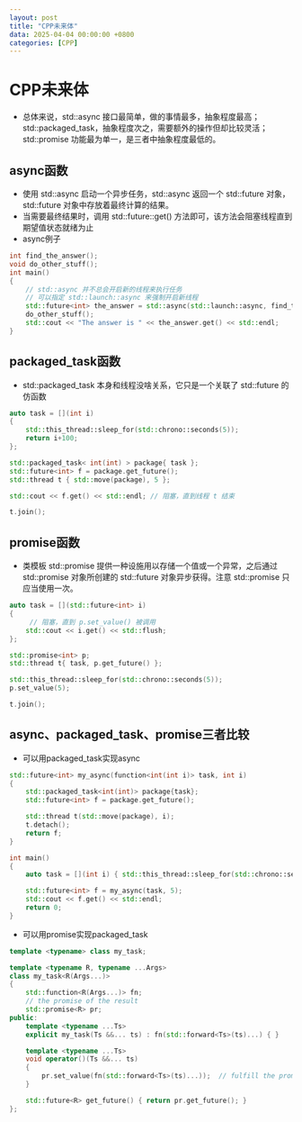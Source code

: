 ```yaml
---
layout: post
title: "CPP未来体"
data: 2025-04-04 00:00:00 +0800
categories: [CPP]
---
```

# CPP未来体
- 总体来说，std::async 接口最简单，做的事情最多，抽象程度最高；std::packaged_task，抽象程度次之，需要额外的操作但却比较灵活；std::promise 功能最为单一，是三者中抽象程度最低的。
## async函数
- 使用 std::async 启动一个异步任务，std::async 返回一个 std::future 对象，std::future 对象中存放着最终计算的结果。
- 当需要最终结果时，调用 std::future::get() 方法即可，该方法会阻塞线程直到期望值状态就绪为止
- async例子

```c++
int find_the_answer();
void do_other_stuff();
int main()
{
    // std::async 并不总会开启新的线程来执行任务
    // 可以指定 std::launch::async 来强制开启新线程
    std::future<int> the_answer = std::async(std::launch::async, find_the_answer);
    do_other_stuff();
    std::cout << "The answer is " << the_answer.get() << std::endl;
}
```
## packaged_task函数
- std::packaged_task 本身和线程没啥关系，它只是一个关联了 std::future 的仿函数

```c++
auto task = [](int i)
{ 
    std::this_thread::sleep_for(std::chrono::seconds(5));
    return i+100; 
};

std::packaged_task< int(int) > package{ task };
std::future<int> f = package.get_future();
std::thread t { std::move(package), 5 };

std::cout << f.get() << std::endl; // 阻塞，直到线程 t 结束

t.join();
```
## promise函数
- 类模板 std::promise 提供一种设施用以存储一个值或一个异常，之后通过 std::promise 对象所创建的 std::future 对象异步获得。注意 std::promise 只应当使用一次。

```c++
auto task = [](std::future<int> i)
{
     // 阻塞，直到 p.set_value() 被调用
    std::cout << i.get() << std::flush;
};

std::promise<int> p;
std::thread t{ task, p.get_future() };

std::this_thread::sleep_for(std::chrono::seconds(5));
p.set_value(5);

t.join();
```

## async、packaged_task、promise三者比较
- 可以用packaged_task实现async

```c++
std::future<int> my_async(function<int(int i)> task, int i)
{
    std::packaged_task<int(int)> package{task};
    std::future<int> f = package.get_future();

    std::thread t(std::move(package), i);
    t.detach();
    return f;
}

int main()
{
    auto task = [](int i) { std::this_thread::sleep_for(std::chrono::seconds(5)); return i+100; };

    std::future<int> f = my_async(task, 5);
    std::cout << f.get() << std::endl;
    return 0;
}
```

- 可以用promise实现packaged_task

```c++
template <typename> class my_task;

template <typename R, typename ...Args>
class my_task<R(Args...)>
{
    std::function<R(Args...)> fn;
    // the promise of the result
    std::promise<R> pr;
public:
    template <typename ...Ts>
    explicit my_task(Ts &&... ts) : fn(std::forward<Ts>(ts)...) { }

    template <typename ...Ts>
    void operator()(Ts &&... ts)
    {
        pr.set_value(fn(std::forward<Ts>(ts)...));  // fulfill the promise
    }

    std::future<R> get_future() { return pr.get_future(); }
};
```